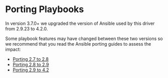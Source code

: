 # Porting Playbooks

In version 3.7.0+ we upgraded the version of Ansible used by this driver from 2.9.23 to 4.2.0.

Some playbook features may have changed between these two versions so we recommend that you read the Ansible porting guides to assess the impact:

- [Porting 2.7 to 2.8](https://docs.ansible.com/ansible/latest/porting_guides/porting_guide_2.8.html)
- [Porting 2.8 to 2.9](https://docs.ansible.com/ansible/latest/porting_guides/porting_guide_2.9.html)
- [Porting 2.9 to 4.2](https://docs.ansible.com/ansible/latest/porting_guides/porting_guide_4.html)
